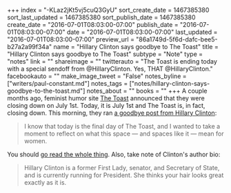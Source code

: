 +++
index = "-KLaz2jKt5vj5cuQ3GyU"
sort_create_date = 1467385380
sort_last_updated = 1467385380
sort_publish_date = 1467385380
create_date = "2016-07-01T08:03:00-07:00"
publish_date = "2016-07-01T08:03:00-07:00"
date = "2016-07-01T08:03:00-07:00"
last_updated = "2016-07-01T08:03:00-07:00"
preview_url = "86a1749d-5f6d-dafc-bee5-b27a2a99f34a"
name = "Hillary Clinton says goodbye to The Toast"
title = "Hillary Clinton says goodbye to The Toast"
subtype = "Note"
type = "notes"
link = ""
shareimage = ""
twitterauto = "The Toast is ending today with a special sendoff from @HillaryClinton. Yes, THAT @HillaryClinton."
facebookauto = ""
make_image_tweet = "False"
notes_byline = ["writers/paul-constant.md"]
notes_tags = ["notes/hillary-clinton-says-goodbye-to-the-toast.md"]
notes_about = ""
books = ""
+++
A couple months ago, feminist humor site [The Toast](http://seattlereviewofbooks.com/notes/2016/05/13/book-news-roundup-a-conversation-about-disability-and-the-arts-is-happening-this-afternoon/) announced that they were closing down on July 1st. Today, it is July 1st and The Toast is, in fact, closing down. This morning, they ran [a goodbye post from Hillary Clinton](http://the-toast.net/2016/07/01/a-note-on-the-toast/):

<blockquote>I know that today is the final day of The Toast, and I wanted to take a moment to reflect on what this space — and spaces like it — mean for women.</blockquote>

You should [go read the whole thing](http://the-toast.net/2016/07/01/a-note-on-the-toast/). Also, take note of Clinton's author bio:

<blockquote>Hillary Clinton is a former First Lady, senator, and Secretary of State, and is currently running for President. She thinks your hair looks great exactly as it is.</blockquote>